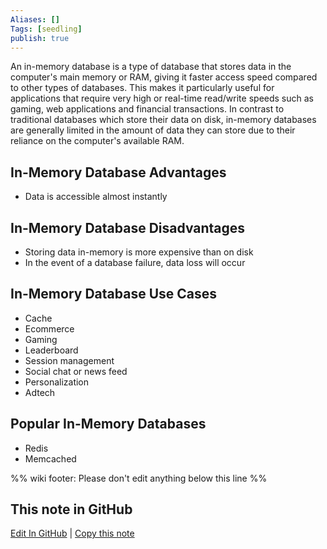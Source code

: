 ```yaml
---
Aliases: []
Tags: [seedling]
publish: true
---
```


An in-memory database is a type of database that stores data in the computer's main memory or RAM, giving it faster access speed compared to other types of databases. This makes it particularly useful for applications that require very high or real-time read/write speeds such as gaming, web applications and financial transactions. In contrast to traditional databases which store their data on disk, in-memory databases are generally limited in the amount of data they can store due to their reliance on the computer's available RAM.

## In-Memory Database Advantages

- Data is accessible almost instantly

## In-Memory Database Disadvantages

- Storing data in-memory is more expensive than on disk
- In the event of a database failure, data loss will occur

## In-Memory Database Use Cases

- Cache
- Ecommerce
- Gaming
- Leaderboard
- Session management
- Social chat or news feed
- Personalization
- Adtech

## Popular In-Memory Databases

- Redis
- Memcached

%% wiki footer: Please don't edit anything below this line %%

## This note in GitHub

<span class="git-footer">[Edit In GitHub](https://github.dev/data-engineering-community/data-engineering-wiki/blob/main/Concepts/In-Memory%20Database.md "git-hub-edit-note") | [Copy this note](https://raw.githubusercontent.com/data-engineering-community/data-engineering-wiki/main/Concepts/In-Memory%20Database.md "git-hub-copy-note") </span>
